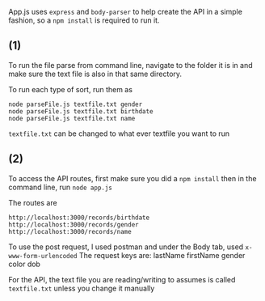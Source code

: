 App.js uses `express` and `body-parser` to help create the API in a simple fashion,
so a `npm install` is required to run it.


## (1)

To run the file parse from command line, navigate to the folder it is in and make sure
the text file is also in that same directory.

To run each type of sort, run them as

```
node parseFile.js textfile.txt gender
node parseFile.js textfile.txt birthdate
node parseFile.js textfile.txt name
```
`textfile.txt` can be changed to what ever textfile you want to run

## (2)

To access the API routes, first make sure you did a `npm install` then
in the command line, run `node app.js`

The routes are

```
http://localhost:3000/records/birthdate
http://localhost:3000/records/gender
http://localhost:3000/records/name
```

To use the post request, I used postman and under the Body tab, used `x-www-form-urlencoded`
The request keys are:
lastName
firstName
gender
color
dob

For the API, the text file you are reading/writing to assumes is called `textfile.txt` unless you change it manually
